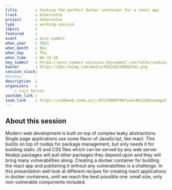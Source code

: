 ```yaml
---
title        : Cooking the perfect docker container for a react app
track        : Kubernetes
project      : Kubernetes
type         : working-session
topics       :
featured     :
event        : mini-summit
when_year    : 2021
when_month   : Nov
when_day     : Thu
when_time    : WS-15-16
hey_summit   : https://post-summit-sessions.heysummit.com/talks/cooking-the-perfect-docker-container-for-a-react-app/
banner       : https://pbs.twimg.com/media/FD52q5CXMAQ544z.png
session_slack:
#status      : 
description  :
organizers   :
    - Luis Servin
youtube_link : 
zoom_link    : https://us06web.zoom.us/j/87239080708?pwd=NUo2Qm5aeHgyVStJb1NOSDVheGhldz09
---
```


## About this session
Modern web development is built on top of complex leaky abstractions. Single page applications use some flavor of JavaScript, like react. 
This builds on top of nodejs for package management, but only needs it for building static JS and CSS files which can be served by any web server. 
Nodejs packages will pull other packages they depend upon and they will bring many vulnerabilities along. Creating a docker container for building the 
react app and publishing it without any vulnerabilities is a challenge. In this presentation well look at different recipes for creating react applications 
in docker containers, until we reach the best possible one: small size, only non-vulnerable components included.
